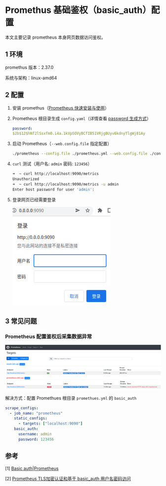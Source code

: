# Promethus 基础鉴权（basic_auth）配置

本文主要记录 prometheus 本身网页数据访问鉴权。

## 1 环境

promethus 版本：2.37.0

系统与架构：linux-amd64

## 2 配置

1. 安装 promethus（[Prometheus 快速安装与使用](/zh-cn/Tools/ThirdTools/prometheus/README.md)）

2. Prometheus 根目录生成 `config.yaml`（详情查看 [password 生成方式](https://prometheus.io/docs/guides/basic-auth/#hashing-a-password)）

   ```yaml
   password:
   $2b$12$hNf2lSsxfm0.i4a.1kVpSOVyBCfIB51VRjgBUyv6kdnyTlgWj81Ay
   ```

3. 启动 Prometheus（`--web.config.file` 指定配置）

   ```sh
   ./prometheus --config.file ./prometheus.yml --web.config.file ./config.yaml
   ```

4. `curl` 测试（用户名: `admin` 密码: `123456`）

   ```sh
   ➜  ~ curl http://localhost:9090/metrics         
   Unauthorized
   ➜  ~ curl http://localhost:9090/metrics -u admin
   Enter host password for user 'admin':
   ```

5. 登录网页已经需要登录

   ![image-20221008115809190](assets/basic_auth/image-20221008115809190.png)



## 3 常见问题

### Prometheus 配置鉴权后采集数据异常

![image-20221008120612159](assets/basic_auth/image-20221008120612159.png)

解决方式：配置 Promethues 根目录 `promethues.yml` 的 `basic_auth`

```yaml
scrape_configs:
  - job_name: "prometheus"
    static_configs:
      - targets: ["localhost:9090"]
    basic_auth:
      username: admin
      password: 123456
```



## 参考

[1] [Basic auth|Prometheus](https://prometheus.io/docs/guides/basic-auth/)

[2] [Prometheus TLS加密认证和基于 basic_auth 用户名密码访问](https://blog.csdn.net/qq_31725371/article/details/114978760)


